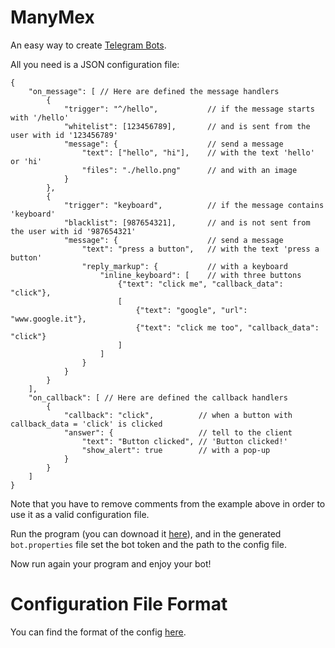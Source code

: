 # ManyMex
An easy way to create [Telegram Bots].

All you need is a JSON configuration file:
```json5
{
    "on_message": [ // Here are defined the message handlers
        {
            "trigger": "^/hello",           // if the message starts with '/hello'
            "whitelist": [123456789],       // and is sent from the user with id '123456789'
            "message": {                    // send a message
                "text": ["hello", "hi"],    // with the text 'hello' or 'hi'
                "files": "./hello.png"      // and with an image
            }
        },
        {
            "trigger": "keyboard",          // if the message contains 'keyboard'
            "blacklist": [987654321],       // and is not sent from the user with id '987654321'
            "message": {                    // send a message
                "text": "press a button",   // with the text 'press a button'
                "reply_markup": {           // with a keyboard
                    "inline_keyboard": [    // with three buttons
                        {"text": "click me", "callback_data": "click"},
                        [
                            {"text": "google", "url": "www.google.it"},
                            {"text": "click me too", "callback_data": "click"}
                        ]
                    ]
                }
            }
        }
    ],
    "on_callback": [ // Here are defined the callback handlers
        {
            "callback": "click",          // when a button with callback_data = 'click' is clicked
            "answer": {                   // tell to the client
                "text": "Button clicked", // 'Button clicked!'
                "show_alert": true        // with a pop-up
            }
        }
    ]
}
```

Note that you have to remove comments from the example above in order to use it as a valid
configuration file.

Run the program (you can downoad it [here](https://github.com/AgeOfWar/ManyMexBot/releases/)),
and in the generated `bot.properties` file set the bot token and the path to the config file.

Now run again your program and enjoy your bot!

# Configuration File Format
You can find the format of the config [here](https://AgeOfWar.github.io/ManyMex/docs/Configuration.html).


[Telegram Bots]: https://core.telegram.org/bots
